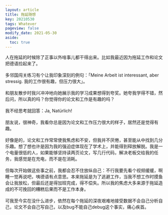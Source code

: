 ```yaml
---
layout: article
title: 拖延随想
key: 20210530
tags: Whatever
pageview: false
modify_date: 2021-05-30
aside:
  toc: true
---
```


<!--more-->

人在拖延的时候除了正事以外啥事儿都干得出来。比如我最近因为拖延工作和论文把德语捡起来了。    
<br/>
多邻国闯关练习有个让我印象深刻的例句：「Meine Arbeit ist interessant, aber stressig. 我的工作很有趣，但压力很大」。  
<br/>
和朋友散步时我兴冲冲地向她展示我的学习成果想得到夸奖。她夸我学得不错，然后问，所以真的吗？你觉得你的论文和工作是有趣的吗？  
<br/>
我不经思考就回答：Ja, Natürlich!  
<br/>
朋友说，很神奇，我看你总是因为论文和工作压力很大的样子，居然还是觉得有趣。  
<br/>
好像是的，论文和工作常常使我焦虑和不安，但我并不厌倦，甚至能从中找到几分乐趣。想了想也许是因为我的强迫症体现在了学术上，并能得到释放解脱。我是一个电量很低的人，如果能够坚持读两页论文，写几行代码，解决老板交给我的任务，我感觉是在充电，而不是在消耗。     
<br/>
但每次开始做这些事之前，我都会忍不住放纵自己：不行我要先看个视频缓缓，啊睡一觉再说吧，咦德语有点意思。本来拖延是为了逃避工作，当我不想工作时摸鱼会让我放松，但最后还是得加班完成，得不偿失。所以我的焦虑大多来源于拖延造成的不可挽回的糟糕后果而不是工作本身。   
<br/>
可我至今实在没什么进步，依然在每个拖延的深夜艰难地接受数据不会自己分析自己，论文不会自己写自己，以及bug不能自己debug这个事实，痛心疾首。